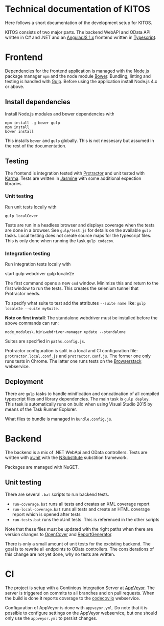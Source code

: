 # Technical documentation of KITOS

Here follows a short documentation of the development setup for KITOS.

KITOS consists of two major parts. The backend WebAPI and OData API written in C# and .NET and an [AngularJS 1.x](https://angularjs.org/) frontend written in [Typescript](http://www.typescriptlang.org/).

# Frontend

Dependencies for the frontend application is managed with the [Node.js](https://nodejs.org/en/) package manager `npm` and the node module [Bower](http://bower.io/). Bundling, linting and testing is handled with [Gulp](http://gulpjs.com/).
Before using the application install Node.js 4.x or above.

## Install dependencies
Install Node.js modules and bower dependencies with

```
npm install -g bower gulp
npm install
bower install
```

This installs `bower` and `gulp` globally. This is not nessesary but assumed in the rest of the documentation.

## Testing

The frontend is integration tested with [Protractor](https://angular.github.io/protractor/#/) and unit tested with [Karma](https://karma-runner.github.io/). Tests are written in [Jasmine](http://jasmine.github.io/) with some additional expection libraries.

### Unit testing
Run unit tests locally with

    gulp localCover

Tests are run in a headless browser and displays coverage when the tests are done in a browser. See `gulp/test.js` for details on the available `gulp` tasks. Local testing does not create source maps for the typescript files. This is only done when running the task `gulp codecov`.

### Integration testing
Run integration tests locally with

   start gulp webdriver
   gulp locale2e

The first command opens a new `cmd` window. Minimize this and return to the first window to run the tests. This creates the selenium tunnel that Protractor needs.

To specify what suite to test add the attributes `--suite name` like: `gulp locale2e --suite mySuite`.

**Note on first install**: The standalone webdriver must be installed before the above commands can run:

    node_modules\.bin\webdriver-manager update --standalone

Suites are specified in `paths.config.js`.

Protractor configuration is split in a local and CI configuration file: `protractor.local.conf.js` and `protractor.conf.js`. The former one only runs tests in Chrome. The latter one runs tests on the [Browserstack](https://www.browserstack.com/) webservice.

## Deployment
There are `gulp` tasks to handle minification and concatination of all compiled typescript files and library dependencies. The main task is `gulp deploy`. This task is automatically runs on build when using Visual Studio 2015 by means of the Task Runner Explorer.

What files to bundle is managed in `bundle.config.js`.

# Backend
The backend is a mix of .NET WebApi and OData controllers. Tests are written with [xUnit](http://xunit.github.io/) with the [NSubstitute](http://nsubstitute.github.io/) substition framework.

Packages are managed with NuGET.

## Unit testing

There are several `.bat` scripts to run backend tests. 

 * `run-coverage.bat` runs all tests and creates an XML coverage report
 * `run-local-coverage.bat` runs all tests and create an HTML coverage report which is opened after tests
 * `run-tests.bat` runs the xUnit tests. This is referenced in the other scripts
 
Note that these files must be updated with the right paths when there are version changes to [OpenCover](https://github.com/OpenCover/opencover) and [ReportGenerator](https://github.com/danielpalme/ReportGenerator).

There is only a small amount of unit tests for the excisting backend. The goal is to rewrite all endpoints to OData controllers. The considerations of this change are not yet done, why no tests are written.

# CI
The project is setup with a Continious Integration Server at [AppVeyor](http://www.appveyor.com/). The server is triggered on commits to all branches and on pull requests. When the build is done it reports coverage to the [codecov.io](https://codecov.io/) webservice.

Configuration of AppVeyor is done with `appveyor.yml`. Do note that it is possible to configure settings on the AppVeyor webservice, but one should only use the `appveyor.yml` to persist changes.
